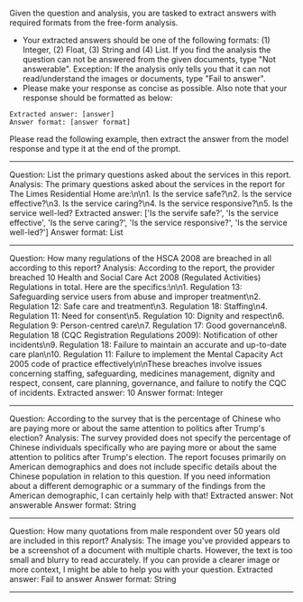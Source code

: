 Given the question and analysis, you are tasked to extract answers with required formats from the free-form analysis. 
- Your extracted answers should be one of the following formats: (1) Integer, (2) Float, (3) String and (4) List. If you find the analysis the question can not be answered from the given documents, type "Not answerable". Exception: If the analysis only tells you that it can not read/understand the images or documents, type "Fail to answer".
- Please make your response as concise as possible. Also note that your response should be formatted as below:
```
Extracted answer: [answer]
Answer format: [answer format]
```

Please read the following example, then extract the answer from the model response and type it at the end of the prompt. 

---
Question: List the primary questions asked about the services in this report.
Analysis:  The primary questions asked about the services in the report for The Limes Residential Home are:\n\n1. Is the service safe?\n2. Is the service effective?\n3. Is the service caring?\n4. Is the service responsive?\n5. Is the service well-led?
Extracted answer: ['Is the servife safe?', 'Is the service effective', 'Is the serve caring?', 'Is the service responsive?', 'Is the service well-led?']
Answer format: List

---
Question: How many regulations of the HSCA 2008 are breached in all according to this report?
Analysis: According to the report, the provider breached 10 Health and Social Care Act 2008 (Regulated Activities) Regulations in total. Here are the specifics:\n\n1. Regulation 13: Safeguarding service users from abuse and improper treatment\n2. Regulation 12: Safe care and treatment\n3. Regulation 18: Staffing\n4. Regulation 11: Need for consent\n5. Regulation 10: Dignity and respect\n6. Regulation 9: Person-centred care\n7. Regulation 17: Good governance\n8. Regulation 18 (CQC Registration Regulations 2009): Notification of other incidents\n9. Regulation 18: Failure to maintain an accurate and up-to-date care plan\n10. Regulation 11: Failure to implement the Mental Capacity Act 2005 code of practice effectively\n\nThese breaches involve issues concerning staffing, safeguarding, medicines management, dignity and respect, consent, care planning, governance, and failure to notify the CQC of incidents.
Extracted answer: 10
Answer format: Integer

---
Question: According to the survey that is the percentage of Chinese who are paying more or about the same attention to politics after Trump's election?
Analysis: The survey provided does not specify the percentage of Chinese individuals specifically who are paying more or about the same attention to politics after Trump's election. The report focuses primarily on American demographics and does not include specific details about the Chinese population in relation to this question. If you need information about a different demographic or a summary of the findings from the American demographic, I can certainly help with that!
Extracted answer: Not answerable
Answer format: String

---
Question: How many quotations from male respondent over 50 years old are included in this report?
Analysis: The image you've provided appears to be a screenshot of a document with multiple charts. However, the text is too small and blurry to read accurately. If you can provide a clearer image or more context, I might be able to help you with your question.
Extracted answer: Fail to answer
Answer format: String

---